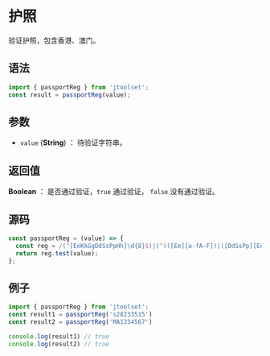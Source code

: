 

# 护照

验证护照，包含香港、澳门。

## 语法

```js
import { passportReg } from 'jtoolset';
const result = passportReg(value);
```

## 参数

- `value` (**String**) ： 待验证字符串。

## 返回值

**Boolean** ： 是否通过验证，`true` 通过验证， `false` 没有通过验证。

## 源码

```js
const passportReg = (value) => {
  const reg = /(^[EeKkGgDdSsPpHh]\d{8}$)|(^(([Ee][a-fA-F])|([DdSsPp][Ee])|([Kk][Jj])|([Mm][Aa])|(1[45]))\d{7}$)/;
  return reg.test(value);
};
```

## 例子

```js
import { passportReg } from 'jtoolset';
const result1 = passportReg('s28233515')
const result2 = passportReg('MA1234567')

console.log(result1) // true
console.log(result2) // true
```
